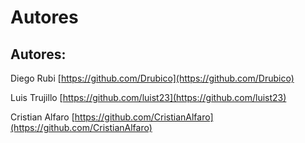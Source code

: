 # Autores

## Autores:

Diego Rubi             [https://github.com/Drubico](https://github.com/Drubico)

Luis Trujillo                [https://github.com/luist23](https://github.com/luist23)

Cristian Alfaro         [https://github.com/CristianAlfaro](https://github.com/CristianAlfaro)

